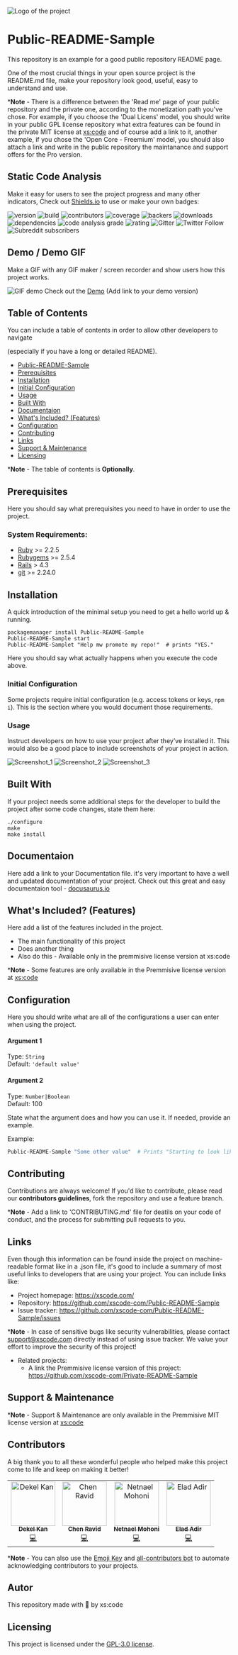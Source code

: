 ![Logo of the project](images/Users/dekelkan/Desktop/Work/xscode%20-%20OpenSource/Website/Promotion%20Page/GreatREADME.png)
# Public-README-Sample
This repository is an example for a good public repository README page.

One of the most crucial things in your open source project is the README.md file, make your repository look good, useful, easy to understand and use.

***Note** - There is a difference between the 'Read me' page of your public repository and the private one, according to the monetization path you've chose.
For example, if you choose the 'Dual Licens' model, you should write in your public GPL license repository what extra features can be found in the private MIT license at [xs:code](https://xscode.com) and of course add a link to it,
another example, if you chose the 'Open Core - Freemium' model, you should also attach a link and  write in the public repository the maintanance and support offers for the Pro version.

## Static Code Analysis

Make it easy for users to see the project progress and many other indicators,
Check out [Shields.io](https://Shields.io) to use or make your own badges:

![version](https://img.shields.io/badge/version-0.0.1-blue)
![build](https://img.shields.io/badge/build-passing-success)
![contributors](https://img.shields.io/badge/Contributors-4-brightgreen)
![coverage](https://img.shields.io/badge/coverage-90%25-yellowgreen)
![backers](https://img.shields.io/badge/backers-1-green)
![downloads](https://img.shields.io/badge/downloads-10k%2Fmonth-blue)
![dependencies](https://img.shields.io/badge/dependencies-out%20of%20date-orange)
![code analysis grade](https://img.shields.io/badge/code%20analysis%20grade-A-green)
![rating](https://img.shields.io/badge/rating-★★★★☆-green)
![Gitter](https://img.shields.io/gitter/room/Value_open_source/community)
![Twitter Follow](https://img.shields.io/twitter/follow/xscode1?style=social)
![Subreddit subscribers](https://img.shields.io/reddit/subreddit-subscribers/ValueOpenSource?style=social)

## Demo / Demo GIF
Make a GIF with any GIF maker / screen recorder and show users how this project works.

![GIF demo](img/demo.gif)
Check out the [Demo](https://xscode.com) (Add link to your demo version)

## Table of Contents
You can include a table of contents in order to allow other developers to navigate

(especially if you have a long or detailed README).


<!--ts-->
* [Public-README-Sample](#public-reademe-sample)
* [Prerequisites](#prerequisites)
* [Installation](#installation)
* [Initial Configuration](#initial_configuration)
* [Usage](#usage)
* [Built With](#built_with)
* [Documentaion](#documentaion)
* [What's Included? (Features)](#what's_included? (features))
* [Configuration](#configuration)
* [Contributing](#contributing)
* [Links](#links)
* [Support & Maintenance](#support_&_maintenance)
* [Licensing](#licensing)
<!--te-->
***Note** - The table of contents is **Optionally**.


## Prerequisites
Here you should say what prerequisites you need to have in order to use the project.
### System Requirements:
* [Ruby](http://www.ruby-lang.org/en/) >= 2.2.5
* [Rubygems](https://rubygems.org) >= 2.5.4
* [Rails](http://rubyonrails.org) > 4.3
* [git](https://git-scm.com) >= 2.24.0


## Installation

A quick introduction of the minimal setup you need to get a hello world up &
running.

```shell
packagemanager install Public-README-Sample
Public-README-Sample start
Public-README-Samplet "Help mw promote my repo!"  # prints "YES."
```
Here you should say what actually happens when you execute the code above.

### Initial Configuration

Some projects require initial configuration (e.g. access tokens or keys, `npm i`).
This is the section where you would document those requirements.

### Usage
Instruct developers on how to use your project after they’ve installed it.
This would also be a good place to include screenshots of your project in action.

![Screenshot_1](https://raw.githubusercontent.com/jehna/readme-best-practices/master/sample-logo.png)
![Screenshot_2](https://raw.githubusercontent.com/jehna/readme-best-practices/master/sample-logo.png)
![Screenshot_3](https://raw.githubusercontent.com/jehna/readme-best-practices/master/sample-logo.png)


## Built With


If your project needs some additional steps for the developer to build the
project after some code changes, state them here:

```shell
./configure
make
make install
```

## Documentaion
Here add a link to your Documentation file.
it's very important to have a well and updated documentation of your project.
Check out this great and easy documentaion tool - [docusaurus.io](https://docusaurus.io/) 


## What's Included? (Features)
Here add a list of the features included in the project.

* The main functionality of this project
* Does another thing
* Also do this - Available only in the premmisive license version at xs:code

***Note** - Some features are only available in the Premmisive license version at [xs:code](https://xscode.com)

## Configuration

Here you should write what are all of the configurations a user can enter when
using the project.

#### Argument 1
Type: `String`  
Default: `'default value'`

#### Argument 2
Type: `Number|Boolean`  
Default: 100

State what the argument does and how you can use it. If needed, provide
an example.

Example:
```bash
Public-README-Sample "Some other value"  # Prints "Starting to look like a great README!"
```

## Contributing
Contributions are always welcome!
If you'd like to contribute, please read our **contributors guidelines**, fork the repository and use a feature
branch.

***Note** - Add a link to 'CONTRIBUTING.md' file for deatils on your code of conduct, and the process for submitting pull requests to you.

## Links

Even though this information can be found inside the project on machine-readable
format like in a .json file, it's good to include a summary of most useful
links to developers that are using your project. You can include links like:

- Project homepage: https://xscode.com/
- Repository: https://github.com/xscode-com/Public-README-Sample
- Issue tracker: https://github.com/xscode-com/Public-README-Sample/issues

***Note** - In case of sensitive bugs like security vulnerabilities, please contact
    support@xscode.com directly instead of using issue tracker.
    We value your effort to improve the security of this project!
    
- Related projects:
  - A link the Premmisive license version of this project: https://github.com/xscode-com/Private-README-Sample
  
 ## Support & Maintenance
  ***Note** -  Support & Maintenance are only available in the Premmisive MIT license version at [xs:code](https://xscode.com)
  
 ## Contributors
   A big thank you to all these wonderful people who helped make this project come to life and keep on making it better!
   
<!-- ALL-CONTRIBUTORS-LIST:START - Do not remove or modify this section -->
<!-- prettier-ignore -->
<table>
  <tr>
      <td align="center"><a href="https://github.com/DekelKan"><img src="https://xscode.com/wp-content/uploads/2019/09/dekel-kan-1.png" width="100px;" alt="Dekel Kan"/><br /><sub><b>Dekel Kan</b></sub></a><br /><a href="https://github.com/DekelKan/a.all-contributorsrc/commits?author=DekelKan" title="Code">💻</a> 
     <td align="center"><a href="https://github.com/chenravid-xs"><img src="https://xscode.com/wp-content/uploads/2019/09/Chen-Ravid.png" width="100px;" alt="Chen Ravid"/><br /><sub><b>Chen Ravid</b></sub></a><br /><a href="https://github.com/DekelKan/a.all-contributorsrc/commits?author=DekelKan" title="Code">💻</a> 
    <td align="center"><a href="https://github.com/nmohoni"><img src="https://xscode.com/wp-content/uploads/2019/09/Netnael-Mohoni.png" width="100px;" alt="Netnael Mohoni"/><br /><sub><b>Netnael Mohoni</b></sub></a><br /><a href="https://github.com/DekelKan/a.all-contributorsrc/commits?author=DekelKan" title="Code">💻</a>
         <td align="center"><a href="https://twitter.com/Helad11"><img src="https://xscode.com/wp-content/uploads/2019/09/Elad_Adir.gif" width="100px;" alt="Elad Adir"/><br /><sub><b>Elad Adir</b></sub></a><br /><a href="https://github.com/DekelKan/a.all-contributorsrc/commits?author=DekelKan" title="Code">💻</a>


  </tr>
</table>

  
 ***Note** - You can also use the [Emoji Key](https://allcontributors.org/docs/en/emoji-key) and [all-contributors bot](https://allcontributors.org/docs/en/bot/overview) to automate acknowledging contributors to your projects.
  
 ## Autor
 This repository made with :blue_heart: by xs:code

 ## Licensing
 This project is licensed under the [GPL-3.0 license](https://github.com/DekelKan/Public-README-Sample/blob/master/LICENSE).
